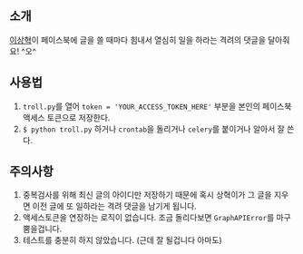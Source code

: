 ## 소개

[이상혁](http://www.facebook.com/shlee322)이 페이스북에 글을 쓸 때마다 힘내서 열심히 일을 하라는 격려의 댓글을 달아줘요! \^오^

## 사용법

1. `troll.py`를 열어 `token = 'YOUR_ACCESS_TOKEN_HERE'` 부분을 본인의 페이스북 액세스 토큰으로 저장한다.
2. `$ python troll.py` 하거나 `crontab`을 돌리거나 `celery`를 붙이거나 알아서 잘 쓴다.


## 주의사항

1. 중복검사를 위해 최신 글의 아이디만 저장하기 때문에 혹시 상혁이가 그 글을 지우면 이전 글에 또 일하라는 격려 댓글을 남기게 됩니다.
2. 액세스토큰을 연장하는 로직이 없습니다. 조금 돌리다보면 `GraphAPIError`를 마구 뿜을겁니다.
3. 테스트를 충분히 하지 않았습니다. (근데 잘 될겁니다 아마도)